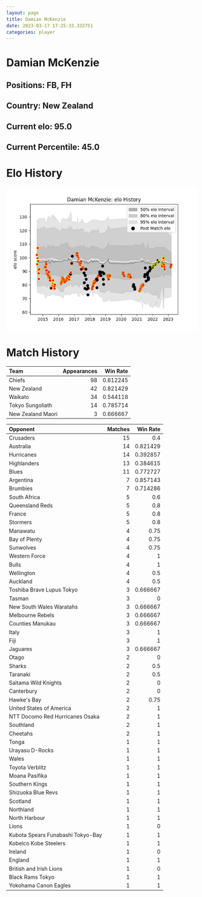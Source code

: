 ```yaml
---  
layout: page  
title: Damian McKenzie  
date: 2023-03-17 17:25:33.332751  
categories: player  
---
```

# Damian McKenzie

## Positions: FB, FH

## Country: New Zealand

## Current elo: 95.0

## Current Percentile: 45.0

# Elo History


![elo history](history_DamianMcKenzie.png)
# Match History


| Team              |   Appearances |   Win Rate |
|:------------------|--------------:|-----------:|
| Chiefs            |            98 |   0.612245 |
| New Zealand       |            42 |   0.821429 |
| Waikato           |            34 |   0.544118 |
| Tokyo Sungoliath  |            14 |   0.785714 |
| New Zealand Maori |             3 |   0.666667 |

| Opponent                          |   Matches |   Win Rate |
|:----------------------------------|----------:|-----------:|
| Crusaders                         |        15 |   0.4      |
| Australia                         |        14 |   0.821429 |
| Hurricanes                        |        14 |   0.392857 |
| Highlanders                       |        13 |   0.384615 |
| Blues                             |        11 |   0.772727 |
| Argentina                         |         7 |   0.857143 |
| Brumbies                          |         7 |   0.714286 |
| South Africa                      |         5 |   0.6      |
| Queensland Reds                   |         5 |   0.8      |
| France                            |         5 |   0.8      |
| Stormers                          |         5 |   0.8      |
| Manawatu                          |         4 |   0.75     |
| Bay of Plenty                     |         4 |   0.75     |
| Sunwolves                         |         4 |   0.75     |
| Western Force                     |         4 |   1        |
| Bulls                             |         4 |   1        |
| Wellington                        |         4 |   0.5      |
| Auckland                          |         4 |   0.5      |
| Toshiba Brave Lupus Tokyo         |         3 |   0.666667 |
| Tasman                            |         3 |   0        |
| New South Wales Waratahs          |         3 |   0.666667 |
| Melbourne Rebels                  |         3 |   0.666667 |
| Counties Manukau                  |         3 |   0.666667 |
| Italy                             |         3 |   1        |
| Fiji                              |         3 |   1        |
| Jaguares                          |         3 |   0.666667 |
| Otago                             |         2 |   0        |
| Sharks                            |         2 |   0.5      |
| Taranaki                          |         2 |   0.5      |
| Saitama Wild Knights              |         2 |   0        |
| Canterbury                        |         2 |   0        |
| Hawke's Bay                       |         2 |   0.75     |
| United States of America          |         2 |   1        |
| NTT Docomo Red Hurricanes Osaka   |         2 |   1        |
| Southland                         |         2 |   1        |
| Cheetahs                          |         2 |   1        |
| Tonga                             |         1 |   1        |
| Urayasu D-Rocks                   |         1 |   1        |
| Wales                             |         1 |   1        |
| Toyota Verblitz                   |         1 |   1        |
| Moana Pasifika                    |         1 |   1        |
| Southern Kings                    |         1 |   1        |
| Shizuoka Blue Revs                |         1 |   1        |
| Scotland                          |         1 |   1        |
| Northland                         |         1 |   1        |
| North Harbour                     |         1 |   1        |
| Lions                             |         1 |   0        |
| Kubota Spears Funabashi Tokyo-Bay |         1 |   1        |
| Kobelco Kobe Steelers             |         1 |   1        |
| Ireland                           |         1 |   0        |
| England                           |         1 |   1        |
| British and Irish Lions           |         1 |   0        |
| Black Rams Tokyo                  |         1 |   1        |
| Yokohama Canon Eagles             |         1 |   1        |
